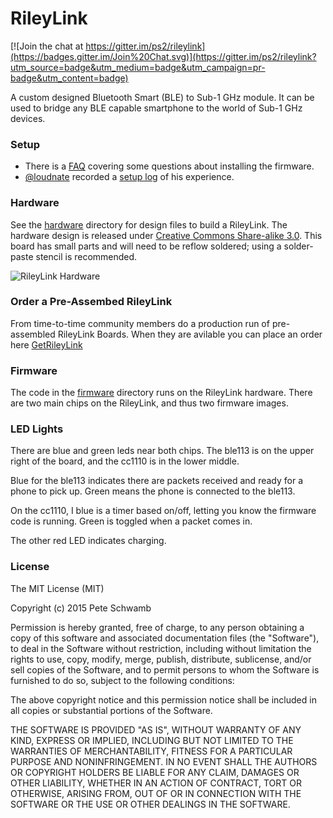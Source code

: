 # RileyLink

[![Join the chat at https://gitter.im/ps2/rileylink](https://badges.gitter.im/Join%20Chat.svg)](https://gitter.im/ps2/rileylink?utm_source=badge&utm_medium=badge&utm_campaign=pr-badge&utm_content=badge)

A custom designed Bluetooth Smart (BLE) to Sub-1 GHz module. It can be used to bridge any BLE capable smartphone to the world of Sub-1 GHz devices. 

### Setup

 * There is a [FAQ](https://docs.google.com/document/d/1-KlewmRObpUWCTQSq9EPraN8R-6rCksJS_sRSQSexX0/edit#) covering some questions about installing the firmware.
 * [@loudnate](https://github.com/loudnate) recorded a [setup log](https://docs.google.com/document/d/1-bGBXbxVKOs_tDXi68qiOD7bIT6tQlkQydXn5Q-afLc/edit) of his experience.

### Hardware

See the [hardware](https://github.com/ps2/rileylink/tree/master/hardware) directory for design files to build a RileyLink. The hardware design is released under [Creative Commons Share-alike 3.0](http://creativecommons.org/licenses/by-sa/3.0/).  This board has small parts and will need to be reflow soldered; using a solder-paste stencil is recommended. 

![RileyLink Hardware](https://raw.githubusercontent.com/ps2/rileylink/master/rileylink.jpg)

### Order a Pre-Assembed RileyLink
From time-to-time community members do a production run of pre-assembled RileyLink Boards. When they are avilable you can place an order here [GetRileyLink](https://getrileylink.azurewebsites.net)

### Firmware

The code in the [firmware](https://github.com/ps2/rileylink/tree/master/firmware) directory runs on the RileyLink hardware.  There are two main chips on the RileyLink, and thus two firmware images.

### LED Lights

There are blue and green leds near both chips. The ble113 is on the upper right of the board, and the cc1110 is in the lower middle.  

Blue for the ble113 indicates there are packets received and ready for a phone to pick up. Green means the phone is connected to the ble113.

On the cc1110, I blue is a timer based on/off, letting you know the firmware code is running. Green is toggled when a packet comes in.

The other red LED indicates charging.

### License

The MIT License (MIT)

Copyright (c) 2015 Pete Schwamb

Permission is hereby granted, free of charge, to any person obtaining a copy
of this software and associated documentation files (the "Software"), to deal
in the Software without restriction, including without limitation the rights
to use, copy, modify, merge, publish, distribute, sublicense, and/or sell
copies of the Software, and to permit persons to whom the Software is
furnished to do so, subject to the following conditions:

The above copyright notice and this permission notice shall be included in all
copies or substantial portions of the Software.

THE SOFTWARE IS PROVIDED "AS IS", WITHOUT WARRANTY OF ANY KIND, EXPRESS OR
IMPLIED, INCLUDING BUT NOT LIMITED TO THE WARRANTIES OF MERCHANTABILITY,
FITNESS FOR A PARTICULAR PURPOSE AND NONINFRINGEMENT. IN NO EVENT SHALL THE
AUTHORS OR COPYRIGHT HOLDERS BE LIABLE FOR ANY CLAIM, DAMAGES OR OTHER
LIABILITY, WHETHER IN AN ACTION OF CONTRACT, TORT OR OTHERWISE, ARISING FROM,
OUT OF OR IN CONNECTION WITH THE SOFTWARE OR THE USE OR OTHER DEALINGS IN THE
SOFTWARE.

